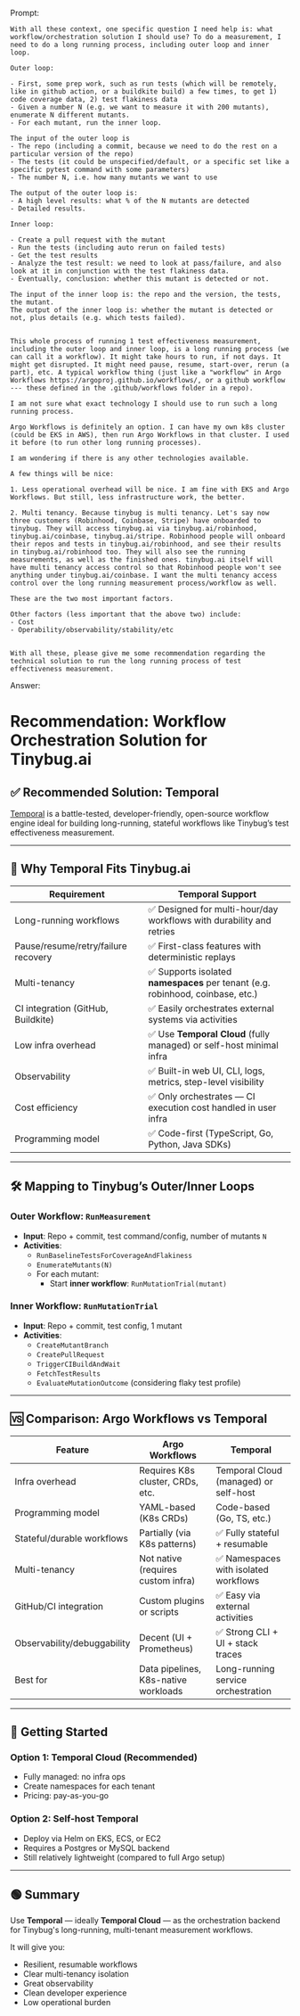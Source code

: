 Prompt:

```
With all these context, one specific question I need help is: what workflow/orchestration solution I should use? To do a measurement, I need to do a long running process, including outer loop and inner loop. 

Outer loop: 

- First, some prep work, such as run tests (which will be remotely, like in github action, or a buildkite build) a few times, to get 1) code coverage data, 2) test flakiness data
- Given a number N (e.g. we want to measure it with 200 mutants), enumerate N different mutants. 
- For each mutant, run the inner loop. 

The input of the outer loop is 
- The repo (including a commit, because we need to do the rest on a particular version of the repo)
- The tests (it could be unspecified/default, or a specific set like a specific pytest command with some parameters)
- The number N, i.e. how many mutants we want to use

The output of the outer loop is: 
- A high level results: what % of the N mutants are detected
- Detailed results. 

Inner loop:

- Create a pull request with the mutant
- Run the tests (including auto rerun on failed tests)
- Get the test results
- Analyze the test result: we need to look at pass/failure, and also look at it in conjunction with the test flakiness data. 
- Eventually, conclusion: whether this mutant is detected or not. 

The input of the inner loop is: the repo and the version, the tests, the mutant. 
The output of the inner loop is: whether the mutant is detected or not, plus details (e.g. which tests failed). 


This whole process of running 1 test effectiveness measurement, including the outer loop and inner loop, is a long running process (we can call it a workflow). It might take hours to run, if not days. It might get disrupted. It might need pause, resume, start-over, rerun (a part), etc. A typical workflow thing (just like a "workflow" in Argo Workflows https://argoproj.github.io/workflows/, or a github workflow --- these defined in the .github/workflows folder in a repo). 

I am not sure what exact technology I should use to run such a long running process. 

Argo Workflows is definitely an option. I can have my own k8s cluster (could be EKS in AWS), then run Argo Workflows in that cluster. I used it before (to run other long running processes).

I am wondering if there is any other technologies available. 

A few things will be nice:

1. Less operational overhead will be nice. I am fine with EKS and Argo Workflows. But still, less infrastructure work, the better. 

2. Multi tenancy. Because tinybug is multi tenancy. Let's say now three customers (Robinhood, Coinbase, Stripe) have onboarded to tinybug. They will access tinybug.ai via tinybug.ai/robinhood, tinybug.ai/coinbase, tinybug.ai/stripe. Robinhood people will onboard their repos and tests in tinybug.ai/robinhood, and see their results in tinybug.ai/robinhood too. They will also see the running measurements, as well as the finished ones. tinybug.ai itself will have multi tenancy access control so that Robinhood people won't see anything under tinybug.ai/coinbase. I want the multi tenancy access control over the long running measurement process/workflow as well. 

These are the two most important factors. 

Other factors (less important that the above two) include:
- Cost
- Operability/observability/stability/etc


With all these, please give me some recommendation regarding the technical solution to run the long running process of test effectiveness measurement. 
```

Answer:

# Recommendation: Workflow Orchestration Solution for Tinybug.ai

## ✅ Recommended Solution: Temporal

[Temporal](https://temporal.io) is a battle-tested, developer-friendly, open-source workflow engine ideal for building long-running, stateful workflows like Tinybug’s test effectiveness measurement.

---

## 🧠 Why Temporal Fits Tinybug.ai

| Requirement                          | Temporal Support                                                                 |
|--------------------------------------|----------------------------------------------------------------------------------|
| Long-running workflows               | ✅ Designed for multi-hour/day workflows with durability and retries             |
| Pause/resume/retry/failure recovery | ✅ First-class features with deterministic replays                               |
| Multi-tenancy                        | ✅ Supports isolated **namespaces** per tenant (e.g. robinhood, coinbase, etc.)  |
| CI integration (GitHub, Buildkite)  | ✅ Easily orchestrates external systems via activities                           |
| Low infra overhead                   | ✅ Use **Temporal Cloud** (fully managed) or self-host minimal infra             |
| Observability                        | ✅ Built-in web UI, CLI, logs, metrics, step-level visibility                    |
| Cost efficiency                      | ✅ Only orchestrates — CI execution cost handled in user infra                   |
| Programming model                    | ✅ Code-first (TypeScript, Go, Python, Java SDKs)                                |

---

## 🛠️ Mapping to Tinybug’s Outer/Inner Loops

### Outer Workflow: `RunMeasurement`
- **Input**: Repo + commit, test command/config, number of mutants `N`
- **Activities**:
  - `RunBaselineTestsForCoverageAndFlakiness`
  - `EnumerateMutants(N)`
  - For each mutant:
    - Start **inner workflow**: `RunMutationTrial(mutant)`

### Inner Workflow: `RunMutationTrial`
- **Input**: Repo + commit, test config, 1 mutant
- **Activities**:
  - `CreateMutantBranch`
  - `CreatePullRequest`
  - `TriggerCIBuildAndWait`
  - `FetchTestResults`
  - `EvaluateMutationOutcome` (considering flaky test profile)

---

## 🆚 Comparison: Argo Workflows vs Temporal

| Feature                        | Argo Workflows                        | Temporal                               |
|-------------------------------|----------------------------------------|----------------------------------------|
| Infra overhead                | Requires K8s cluster, CRDs, etc.       | Temporal Cloud (managed) or self-host  |
| Programming model             | YAML-based (K8s CRDs)                  | Code-based (Go, TS, etc.)              |
| Stateful/durable workflows    | Partially (via K8s patterns)           | ✅ Fully stateful + resumable           |
| Multi-tenancy                 | Not native (requires custom infra)     | ✅ Namespaces with isolated workflows   |
| GitHub/CI integration         | Custom plugins or scripts              | ✅ Easy via external activities         |
| Observability/debuggability   | Decent (UI + Prometheus)               | ✅ Strong CLI + UI + stack traces       |
| Best for                      | Data pipelines, K8s-native workloads   | Long-running service orchestration     |

---

## 🚀 Getting Started

### Option 1: **Temporal Cloud (Recommended)**
- Fully managed: no infra ops
- Create namespaces for each tenant
- Pricing: pay-as-you-go

### Option 2: **Self-host Temporal**
- Deploy via Helm on EKS, ECS, or EC2
- Requires a Postgres or MySQL backend
- Still relatively lightweight (compared to full Argo setup)

---

## 🟢 Summary

Use **Temporal** — ideally **Temporal Cloud** — as the orchestration backend for Tinybug's long-running, multi-tenant measurement workflows.

It will give you:
- Resilient, resumable workflows
- Clear multi-tenancy isolation
- Great observability
- Clean developer experience
- Low operational burden

